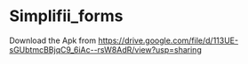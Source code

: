 # Simplifii_forms

Download the Apk from https://drive.google.com/file/d/113UE-sGUbtmcBBjqC9_6iAc--rsW8AdR/view?usp=sharing
